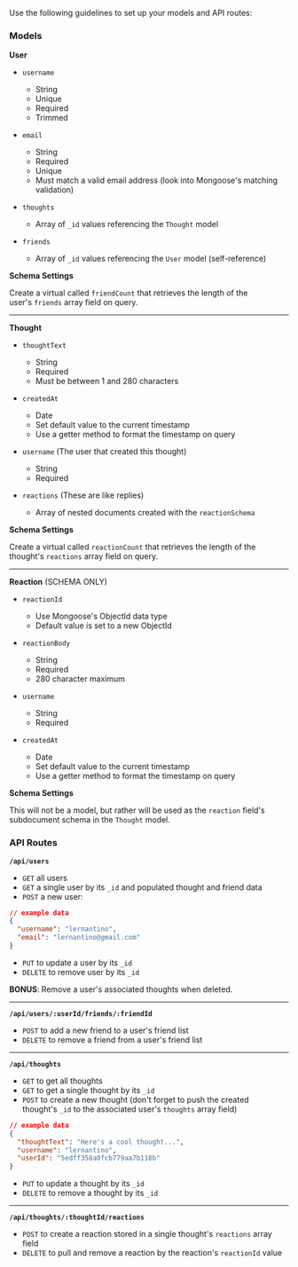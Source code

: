 Use the following guidelines to set up your models and API routes:

### Models

**User**

-   `username`
    
    -   String
    -   Unique
    -   Required
    -   Trimmed
-   `email`
    
    -   String
    -   Required
    -   Unique
    -   Must match a valid email address (look into Mongoose's matching validation)
-   `thoughts`
    
    -   Array of `_id` values referencing the `Thought` model
-   `friends`
    
    -   Array of `_id` values referencing the `User` model (self-reference)

**Schema Settings**

Create a virtual called `friendCount` that retrieves the length of the user's `friends` array field on query.

---

**Thought**

-   `thoughtText`
    
    -   String
    -   Required
    -   Must be between 1 and 280 characters
-   `createdAt`
    
    -   Date
    -   Set default value to the current timestamp
    -   Use a getter method to format the timestamp on query
-   `username` (The user that created this thought)
    
    -   String
    -   Required
-   `reactions` (These are like replies)
    
    -   Array of nested documents created with the `reactionSchema`

**Schema Settings**

Create a virtual called `reactionCount` that retrieves the length of the thought's `reactions` array field on query.

---

**Reaction** (SCHEMA ONLY)

-   `reactionId`
    
    -   Use Mongoose's ObjectId data type
    -   Default value is set to a new ObjectId
    
-   `reactionBody`
    
    -   String
    -   Required
    -   280 character maximum
    
-   `username`
    
    -   String
    -   Required
    
-   `createdAt`
    
    -   Date
    -   Set default value to the current timestamp
    -   Use a getter method to format the timestamp on query

**Schema Settings**

This will not be a model, but rather will be used as the `reaction` field's subdocument schema in the `Thought` model.

### API Routes

**`/api/users`**

-   `GET` all users
-   `GET` a single user by its `_id` and populated thought and friend data
-   `POST` a new user:

```json
// example data
{
  "username": "lernantino",
  "email": "lernantino@gmail.com"
}
```

-   `PUT` to update a user by its `_id`
-   `DELETE` to remove user by its `_id`

**BONUS**: Remove a user's associated thoughts when deleted.

---

**`/api/users/:userId/friends/:friendId`**

-   `POST` to add a new friend to a user's friend list
-   `DELETE` to remove a friend from a user's friend list

---

**`/api/thoughts`**

-   `GET` to get all thoughts
-   `GET` to get a single thought by its `_id`
-   `POST` to create a new thought (don't forget to push the created thought's `_id` to the associated user's `thoughts` array field)

```json
// example data
{
  "thoughtText": "Here's a cool thought...",
  "username": "lernantino",
  "userId": "5edff358a0fcb779aa7b118b"
}
```

-   `PUT` to update a thought by its `_id`
-   `DELETE` to remove a thought by its `_id`

---

**`/api/thoughts/:thoughtId/reactions`**

-   `POST` to create a reaction stored in a single thought's `reactions` array field
-   `DELETE` to pull and remove a reaction by the reaction's `reactionId` value
